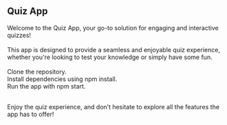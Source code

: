 ## Quiz App
Welcome to the Quiz App, your go-to solution for engaging and interactive quizzes! <br><br>
This app is designed to provide a seamless and enjoyable quiz experience, whether you're looking to test your knowledge or simply have some fun.
<br><br>
Clone the repository.<br>
Install dependencies using npm install. <br>
Run the app with npm start.
<br>
<br>

Enjoy the quiz experience, and don’t hesitate to explore all the features the app has to offer!
